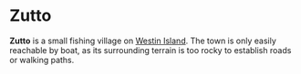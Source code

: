 # Zutto

**Zutto** is a small fishing village on [Westin Island](../../../../ch-4-esterfell-gazetteer/esterfell/lenya/esterfell-sea/westin-island/). The town is only easily reachable by boat, as its surrounding terrain is too rocky to establish roads or walking paths.

